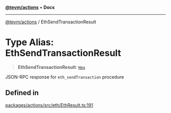 [**@tevm/actions**](../README.md) • **Docs**

***

[@tevm/actions](../globals.md) / EthSendTransactionResult

# Type Alias: EthSendTransactionResult

> **EthSendTransactionResult**: [`Hex`](Hex.md)

JSON-RPC response for `eth_sendTransaction` procedure

## Defined in

[packages/actions/src/eth/EthResult.ts:191](https://github.com/qbzzt/tevm-monorepo/blob/main/packages/actions/src/eth/EthResult.ts#L191)
